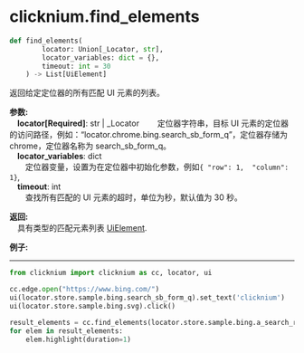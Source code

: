 
# clicknium.find_elements

```python
def find_elements(
        locator: Union[_Locator, str],
        locator_variables: dict = {},
        timeout: int = 30
    ) -> List[UiElement]
```

返回给定定位器的所有匹配 UI 元素的列表。

**参数:**  
    &emsp;**locator[Required]**: str | _Locator
        &emsp;&emsp;定位器字符串，目标 UI 元素的定位器的访问路径，例如：“locator.chrome.bing.search_sb_form_q”，定位器存储为 chrome，定位器名称为 search_sb_form_q。
<br/>
    &emsp;**locator_variables**: dict  
        &emsp;&emsp;定位器变量，设置为在定位器中初始化参数，例如`{ "row": 1,  "column": 1}`, 
<br/>
    &emsp;**timeout**: int  
        &emsp;&emsp;查找所有匹配的 UI 元素的超时，单位为秒，默认值为 30 秒。
<br/>

**返回:**  
    &emsp;具有类型的匹配元素列表 [UiElement](../../python/uielement/uielement.md).

**例子:**
***
```python
from clicknium import clicknium as cc, locator, ui

cc.edge.open("https://www.bing.com/")
ui(locator.store.sample.bing.search_sb_form_q).set_text('clicknium')
ui(locator.store.sample.bing.svg).click()

result_elements = cc.find_elements(locator.store.sample.bing.a_search_result)
for elem in result_elements:
    elem.highlight(duration=1)
```